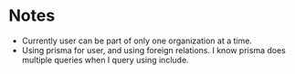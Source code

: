 # Notes

- Currently user can be part of only one organization at a time.
- Using prisma for user, and using foreign relations. I know prisma does multiple queries when I query using include.